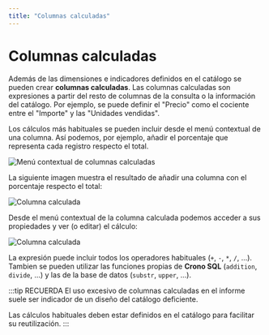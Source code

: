 ```yaml
---
title: "Columnas calculadas"
---
```



# Columnas calculadas

Además de las dimensiones e indicadores definidos en el catálogo se pueden crear **columnas calculadas**. Las columnas calculadas son expresiones a partir del resto de columnas de la consulta o la información del catálogo. Por ejemplo, se puede definir el "Precio" como el cociente entre el "Importe" y las "Unidades vendidas".

Los cálculos más habituales se pueden incluir desde el menú contextual de una columna. Así podemos, por ejemplo, añadir el porcentaje que representa cada registro respecto el total.

![Menú contextual de columnas calculadas](/images/analysis/ColumnasCalculadas1.png)

La siguiente imagen muestra el resultado de añadir una columna con el porcentaje respecto el total:


![Columna calculada](/images/analysis/ColumnasCalculadas2.png)

Desde el menú contextual de la columna calculada podemos acceder a sus propiedades y ver (o editar) el cálculo:


![Columna calculada](/images/analysis/ColumnasCalculadas3.png)

La expresión puede incluir todos los operadores habituales (`+`, `-`, `*`, `/`, ...). Tambien se pueden utilizar las funciones propias de **Crono SQL** (`addition`, `divide`, ...) y las de la base de datos (`substr`, `upper`, ...).

:::tip RECUERDA
El uso excesivo de columnas calculadas en el informe suele ser indicador de un diseño del catálogo deficiente. 

Las cálculos habituales deben estar definidos en el catálogo para facilitar su reutilización.
:::
